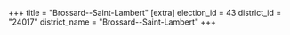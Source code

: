 +++
title = "Brossard--Saint-Lambert"
[extra]
election_id = 43
district_id = "24017"
district_name = "Brossard--Saint-Lambert"
+++
